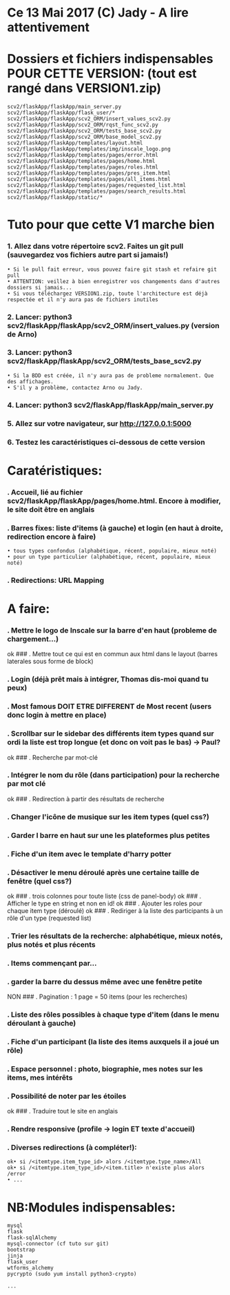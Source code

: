 # Ce 13 Mai 2017 (C) Jady - A lire attentivement 

# Dossiers et fichiers indispensables POUR CETTE VERSION: (tout est rangé dans VERSION1.zip)

    scv2/flaskApp/flaskApp/main_server.py
    scv2/flaskApp/flaskApp/flask_user/*
    scv2/flaskApp/flaskApp/scv2_ORM/insert_values_scv2.py
    scv2/flaskApp/flaskApp/scv2_ORM/rqst_func_scv2.py
    scv2/flaskApp/flaskApp/scv2_ORM/tests_base_scv2.py
    scv2/flaskApp/flaskApp/scv2_ORM/base_model_scv2.py
    scv2/flaskApp/flaskApp/templates/layout.html
    scv2/flaskApp/flaskApp/templates/img/inscale_logo.png
    scv2/flaskApp/flaskApp/templates/pages/error.html
    scv2/flaskApp/flaskApp/templates/pages/home.html
    scv2/flaskApp/flaskApp/templates/pages/roles.html
    scv2/flaskApp/flaskApp/templates/pages/pres_item.html
    scv2/flaskApp/flaskApp/templates/pages/all_items.html
    scv2/flaskApp/flaskApp/templates/pages/requested_list.html
    scv2/flaskApp/flaskApp/templates/pages/search_results.html
    scv2/flaskApp/flaskApp/static/*

# Tuto pour que cette V1 marche bien

  ### 1. Allez dans votre répertoire scv2. Faites un git pull (sauvegardez vos fichiers autre part si jamais!)
    • Si le pull fait erreur, vous pouvez faire git stash et refaire git pull
    • ATTENTION: veillez à bien enregistrer vos changements dans d'autres dossiers si jamais...
    • Si vous téléchargez VERSION1.zip, toute l'architecture est déjà respectée et il n'y aura pas de fichiers inutiles

  ### 2. Lancer: python3 scv2/flaskApp/flaskApp/scv2_ORM/insert_values.py (version de Arno)
  ### 3. Lancer: python3 scv2/flaskApp/flaskApp/scv2_ORM/tests_base_scv2.py
    • Si la BDD est créée, il n'y aura pas de probleme normalement. Que des affichages.
    • S'il y a problème, contactez Arno ou Jady.

  ### 4. Lancer: python3 scv2/flaskApp/flaskApp/main_server.py
  ### 5. Allez sur votre navigateur, sur http://127.0.0.1:5000
  ### 6. Testez les caractéristiques ci-dessous de cette version



# Caratéristiques:

  ### . Accueil, lié au fichier scv2/flaskApp/flaskApp/pages/home.html. Encore à modifier, le site doit être en anglais
  ### . Barres fixes: liste d'items (à gauche) et login (en haut à droite, redirection encore à faire)
    • tous types confondus (alphabétique, récent, populaire, mieux noté)
    • pour un type particulier (alphabétique, récent, populaire, mieux noté)
  ### . Redirections: URL Mapping




# A faire:
  ### . Mettre le logo de Inscale sur la barre d'en haut (probleme de chargement...)
  ok ### . Mettre tout ce qui est en commun aux html dans le layout (barres laterales sous forme de block)
  ### . Login (déjà prêt mais à intégrer, Thomas dis-moi quand tu peux)
  ### . Most famous DOIT ETRE DIFFERENT de Most recent (users donc login à mettre en place)
  ### . Scrollbar sur le sidebar des différents item types quand sur ordi la liste est trop longue (et donc on voit pas le bas) -> Paul?
  ok ### . Recherche par mot-clé
  ### . Intégrer le nom du rôle (dans participation) pour la recherche par mot clé
  ok ### . Redirection à partir des résultats de recherche
  ### . Changer l'icône de musique sur les item types (quel css?)
  ### . Garder l barre en haut sur une les plateformes plus petites
  ### . Fiche d'un item avec le template d'harry potter
  ### . Désactiver le menu déroulé après une certaine taille de fenêtre (quel css?)
  ok ### . trois colonnes pour toute liste (css de panel-body)
  ok ### . Afficher le type en string et non en id!
  ok ### . Ajouter les roles pour chaque item type (déroulé)
  ok ### . Rediriger à la liste des participants à un rôle d'un type (requested list)
  ### . Trier les résultats de la recherche: alphabétique, mieux notés, plus notés et plus récents
  ### . Items commençant par...
  ### . garder la barre du dessus même avec une fenêtre petite
  NON ### . Pagination : 1 page = 50 items (pour les recherches)
  ### . Liste des rôles possibles à chaque type d'item (dans le menu déroulant à gauche)
  ### . Fiche d'un participant (la liste des items auxquels il a joué un rôle)
  ### . Espace personnel : photo, biographie, mes notes sur les items, mes intérêts
  ### . Possibilité de noter par les étoiles
  ok ### . Traduire tout le site en anglais
  ### . Rendre responsive (profile -> login ET texte d'accueil)
  ### . Diverses redirections (à compléter!):
    ok• si /<itemtype.item_type_id> alors /<itemtype.type_name>/All
    ok• si /<itemtype.item_type_id>/<item.title> n'existe plus alors /error
    • ...



# NB:Modules indispensables:

    mysql
    flask
    flask-sqlAlchemy
    mysql-connector (cf tuto sur git)
    bootstrap
    jinja
    flask_user
    wtforms_alchemy
    pycrypto (sudo yum install python3-crypto)

    ...
